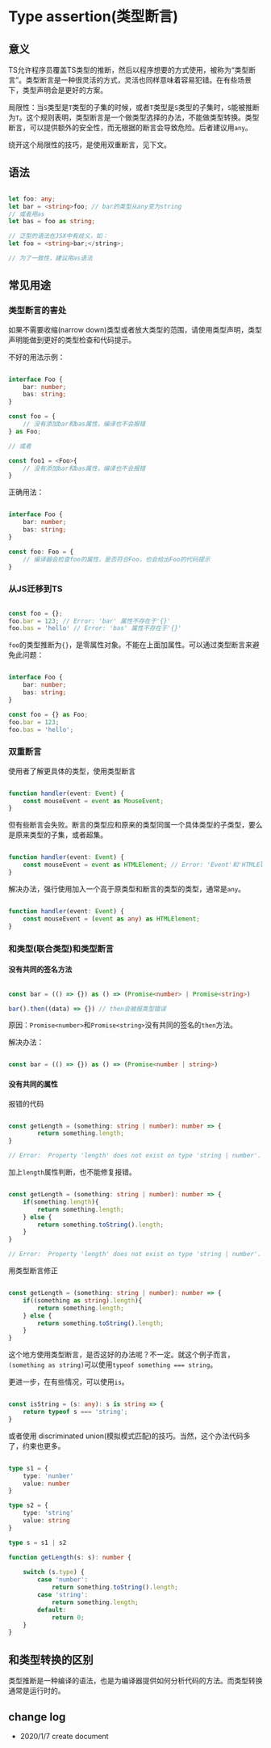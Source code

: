 # Type assertion(类型断言)

## 意义

TS允许程序员覆盖TS类型的推断，然后以程序想要的方式使用，被称为“类型断言”。类型断言是一种很灵活的方式，灵活也同样意味着容易犯错。在有些场景下，类型声明会是更好的方案。

局限性：当`S`类型是`T`类型的子集的时候，或者`T`类型是`S`类型的子集时，`S`能被推断为`T`。这个规则表明，类型断言是一个做类型选择的办法，不能做类型转换。类型断言，可以提供额外的安全性，而无根据的断言会导致危险。后者建议用`any`。

绕开这个局限性的技巧，是使用双重断言，见下文。

## 语法

``` TypeScript

let foo: any;
let bar = <string>foo; // bar的类型从any变为string
// 或者用as
let bas = foo as string;

// 泛型的语法在JSX中有歧义，如：
let foo = <string>bar;</string>;

// 为了一致性，建议用as语法

```

## 常见用途

### 类型断言的害处

如果不需要收缩(narrow down)类型或者放大类型的范围，请使用类型声明，类型声明能做到更好的类型检查和代码提示。

不好的用法示例：

``` TypeScript

interface Foo {
    bar: number;
    bas: string;
}

const foo = {
    // 没有添加bar和bas属性，编译也不会报错
} as Foo;

// 或者

const foo1 = <Foo>{
    // 没有添加bar和bas属性，编译也不会报错
}

```

正确用法：

``` TypeScript

interface Foo {
    bar: number;
    bas: string;
}

const foo: Foo = {
    // 编译器会检查foo的属性，是否符合Foo，也会给出Foo的代码提示
}

```


### 从JS迁移到TS

``` javascript

const foo = {};
foo.bar = 123; // Error: 'bar' 属性不存在于'{}'
foo.bas = 'hello' // Error: 'bas' 属性不存在于'{}'
```

`foo`的类型推断为`{}`，是零属性对象。不能在上面加属性。可以通过类型断言来避免此问题：

``` TypeScript

interface Foo {
    bar: number;
    bas: string;
}

const foo = {} as Foo;
foo.bar = 123;
foo.bas = 'hello';

```

### 双重断言

使用者了解更具体的类型，使用类型断言

``` TypeScript

function handler(event: Event) {
    const mouseEvent = event as MouseEvent;
}

```

但有些断言会失败。断言的类型应和原来的类型同属一个具体类型的子类型，要么是原来类型的子集，或者超集。

``` TypeScript

function handler(event: Event) {
    const mouseEvent = event as HTMLElement; // Error: 'Event'和'HTMLElement'中任何一个不能赋值给另一个
}

```

解决办法，强行使用加入一个高于原类型和断言的类型的类型，通常是`any`。

``` TypeScript

function handler(event: Event) {
    const mouseEvent = (event as any) as HTMLElement;
}

```

### 和类型(联合类型)和类型断言

#### 没有共同的签名方法

``` TypeScript

const bar = (() => {}) as () => (Promise<number> | Promise<string>)

bar().then((data) => {}) // then会被报类型错误

```

原因：`Promise<number>`和`Promise<string>`没有共同的签名的`then`方法。

解决办法：

``` TypeScript

const bar = (() => {}) as () => (Promise<number | string>)

```
#### 没有共同的属性

报错的代码

``` TypeScript

const getLength = (something: string | number): number => {
        return something.length;
}

// Error:  Property 'length' does not exist on type 'string | number'. Property 'length' does not exist on type 'number'.

```

加上`length`属性判断，也不能修复报错。


``` TypeScript

const getLength = (something: string | number): number => {
    if(something.length){
        return something.length;
    } else {
        return something.toString().length;
    }
}

// Error:  Property 'length' does not exist on type 'string | number'. Property 'length' does not exist on type 'number'.

```

用类型断言修正

``` TypeScript

const getLength = (something: string | number): number => {
    if((something as string).length){
        return something.length;
    } else {
        return something.toString().length;
    }
}

```

这个地方使用类型断言，是否这好的办法呢？不一定。就这个例子而言，`(something as string)`可以使用`typeof something === string`。


更进一步，在有些情况，可以使用`is`。

``` TypeScript

const isString = (s: any): s is string => {
    return typeof s === 'string';
}

```

或者使用 discriminated union(模拟模式匹配)的技巧。当然，这个办法代码多了，约束也更多。

``` TypeScript

type s1 = {
    type: 'nunber'
    value: number
}

type s2 = {
    type: 'string'
    value: string
}

type s = s1 | s2

function getLength(s: s): number {
    
    switch (s.type) {
        case 'number':
            return something.toString().length;
        case 'string':
            return something.length;
        default:
            return 0;
    }
}

```


## 和类型转换的区别

类型推断是一种编译的语法，也是为编译器提供如何分析代码的方法。而类型转换通常是运行时的。

## change log

- 2020/1/7 create document
